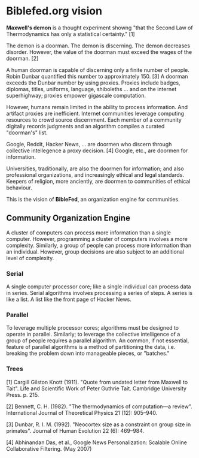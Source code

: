 Biblefed.org vision
===

**Maxwell's demon**  is a thought experiment showng "that the Second Law
of Thermodynamics has only a statistical certainty." [1]

The demon is a doorman. The demon is discerning. The demon decreases disorder.
However, the value of the doorman must exceed the wages of the doorman. [2]

A human doorman is capable of discerning only a finite number of people.
Robin Dunbar quantified this number to approximately 150. [3] A doorman exceeds the Dunbar number by using proxies. Proxies include badges,
diplomas, titles, uniforms, language, shiboleths ... and on the internet
superhighway; proxies empower gigascale computation.

However, humans remain limited in the ability to process information. And 
artifact proxies are inefficient. Internet communities leverage computing 
resources to crowd source discernment. Each member of a community digitally
records judgments and an algorithm compiles a curated "doorman's" list.

Google, Reddit, Hacker News, ... are doormen who discern through collective
intellegence a proxy decision. [4] Google, etc., are doormen for information.

Universities, traditionally, are also the doormen for information; and also
professional organizations, and increasingly ethical and legal standards. Keepers of religion, more anciently, are doormen to communities of ethical
behaviour.

This is the vision of **BibleFed**, an organization engine for communities.

Community Organization Engine
---

A cluster of computers can process more information than a single computer.
However, programming a cluster of computers involves a more complexity.
Similarly, a group of people can process more information than an individual.
However, group decisions are also subject to an additional level of complexity.

### Serial ###

A single computer processor core; like a single individual can process data in
series. Serial algorithms involves processing a series of steps. A series is
like a list. A list like the front page of Hacker News.

### Parallel ###

To leverage multiple processor cores; algorithms must be designed to operate
in parallel. Similarly; to leverage the collective intelligence of a group
of people requires a parallel algorithm. An common, if not essential, feature 
of parallel algorithms is a method of partitioning the data, i.e. breaking the
problem down into manageable pieces, or "batches."

### Trees ###










[1] Cargill Gilston Knott (1911). "Quote from undated letter from Maxwell to Tait". Life and Scientific Work of Peter Guthrie Tait. Cambridge University Press. p. 215.

[2] Bennett, C. H. (1982). "The thermodynamics of computation—a review". International Journal of Theoretical Physics 21 (12): 905–940.

[3] Dunbar, R. I. M. (1992). "Neocortex size as a constraint on group size in primates". Journal of Human Evolution 22 (6): 469–984.

[4] Abhinandan Das, et al., Google News Personalization: Scalable Online Collaborative Filtering. (May 2007)

